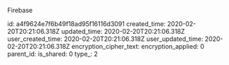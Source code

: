 Firebase

id: a4f9624e7f6b49f18ad95f16116d3091
created_time: 2020-02-20T20:21:06.318Z
updated_time: 2020-02-20T20:21:06.318Z
user_created_time: 2020-02-20T20:21:06.318Z
user_updated_time: 2020-02-20T20:21:06.318Z
encryption_cipher_text: 
encryption_applied: 0
parent_id: 
is_shared: 0
type_: 2